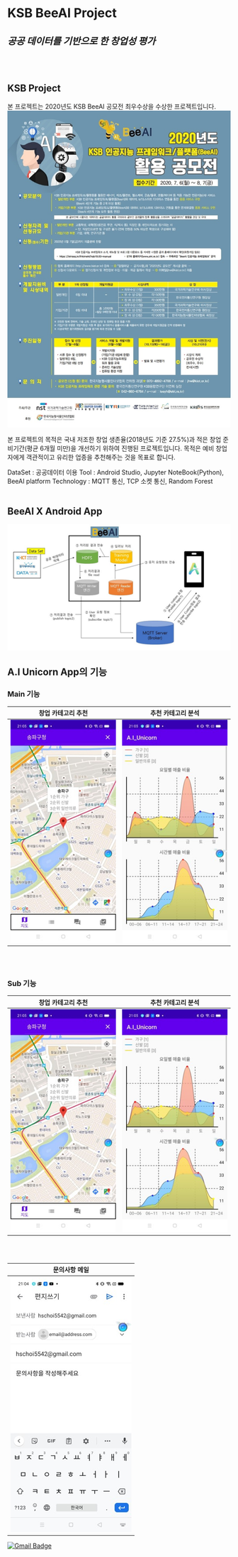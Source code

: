 # KSB BeeAI Project
## _공공 데이터를 기반으로 한 창업성 평가_
<br><br>

## KSB Project
본 프로젝트는 2020년도 KSB BeeAI 공모전 최우수상을 수상한 프로젝트입니다.
![img_공모포스터](./img/454766.jpg)

본 프로젝트의 목적은 국내 저조한 창업 생존율(2018년도 기준 27.5%)과 적은 창업 준비기간(평균 6개월 미만)을 개선하기 위하여 진행된 프로젝트입니다. 목적은 예비 창업자에게 객관적이고 유리한 업종을 추천해주는 것을 목표로 합니다.  

DataSet : 공공데이터 이용
Tool : Android Studio, Jupyter NoteBook(Python), BeeAI platform
Technology : MQTT 통신, TCP 소켓 통신, Random Forest
<br><br>

## BeeAI X Android App
![img_개념도](./img/BeeAI_개념도.jpg)

## A.I Unicorn App의 기능
### Main 기능
|                    창업 카테고리 추천                   |                    추천 카테고리 분석                   |
|:-------------------------------------------------------:|:-------------------------------------------------------:|
| ![img_창업_카테고리_추천](./img/창업_카테고리_추천.jpg) | ![img_추천_카테고리_분석](./img/추천_카테고리_분석.jpg) |
<br>
<br>

### Sub 기능
|                    창업 카테고리 추천                   |                    추천 카테고리 분석                   |
|:-------------------------------------------------------:|:-------------------------------------------------------:|
| ![img_창업_카테고리_추천](./img/창업_카테고리_추천.jpg) | ![img_추천_카테고리_분석](./img/추천_카테고리_분석.jpg) |

<br><br>

|            문의사항 메일            |
|:-----------------------------------:|
| ![img_문의사항](./img/문의사항.jpg) |

[![Gmail Badge](https://img.shields.io/badge/Gmail-d14836?style=flat-square&logo=Gmail&logoColor=white&link=mailto:hschoi5542@gmail.com)](mailto:hschoi5542@gmail.com)
